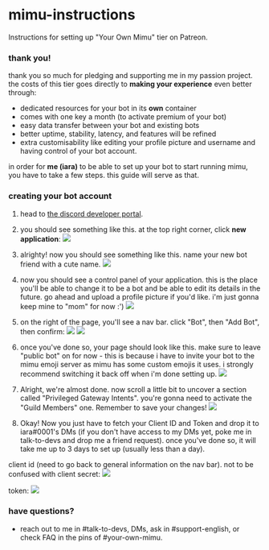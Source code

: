 # mimu-instructions
Instructions for setting up "Your Own Mimu" tier on Patreon.

### thank you!
thank you so much for pledging and supporting me in my passion project. the costs of this tier goes directly to **making your experience** even better through:
 - dedicated resources for your bot in its **own** container
 - comes with one key a month (to activate premium of your bot)
 - easy data transfer between your bot and existing bots
 - better uptime, stability, latency, and features will be refined
 - extra customisability like editing your profile picture and username and having control of your bot account.

in order for **me (iara)** to be able to set up your bot to start running mimu, you have to take a few steps. this guide will serve as that.

### creating your bot account
1. head to [the discord developer portal](https://canary.discord.com/developers/applications).

2. you should see something like this. at the top right corner, click **new application**:
![](https://i.imgur.com/O83ltrM.png)

3. alrighty! now you should see something like this. name your new bot friend with a cute name.
![](https://i.imgur.com/Fa6PeQD.png)

4. now you should see a control panel of your application. this is the place you'll be able to change it to be a bot and be able to edit its details in the future. go ahead and upload a profile picture if you'd like. i'm just gonna keep mine to "mom" for now :')
![](https://i.imgur.com/gaAzIa0.png)

5. on the right of the page, you'll see a nav bar. click "Bot", then "Add Bot", then confirm:
![](https://i.imgur.com/MkVZkjw.png)
![](https://i.imgur.com/qbFvUg8.png)

6. once you've done so, your page should look like this. make sure to leave "public bot" on for now - this is because i have to invite your bot to the mimu emoji server as mimu has some custom emojis it uses. i strongly recommend switching it back off when i'm done setting up.
![](https://i.imgur.com/Ea06mEO.png)

7. Alright, we're almost done. now scroll a little bit to uncover a section called "Privileged Gateway Intents". you're gonna need to activate the "Guild Members" one. Remember to save your changes!
![](https://i.imgur.com/ZPvYT1y.png)

8. Okay! Now you just have to fetch your Client ID and Token and drop it to iara#0001's DMs (if you don't have access to my DMs yet, poke me in talk-to-devs and drop me a friend request). once you've done so, it will take me up to 3 days to set up (usually less than a day).

client id (need to go back to general information on the nav bar). not to be confused with client secret:
![](https://i.imgur.com/r49N3yo.png)

token:
![](https://i.imgur.com/ln5VqHm.png)

### have questions?
- reach out to me in #talk-to-devs, DMs, ask in #support-english, or check FAQ in the pins of #your-own-mimu.
